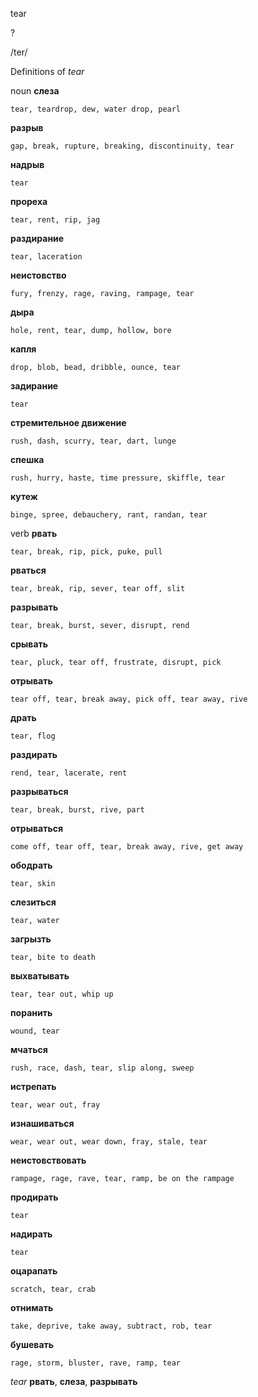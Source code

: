 tear

?

/ter/

Definitions of _tear_

noun
**слеза**

    tear, teardrop, dew, water drop, pearl
**разрыв**

    gap, break, rupture, breaking, discontinuity, tear
**надрыв**

    tear
**прореха**

    tear, rent, rip, jag
**раздирание**

    tear, laceration
**неистовство**

    fury, frenzy, rage, raving, rampage, tear
**дыра**

    hole, rent, tear, dump, hollow, bore
**капля**

    drop, blob, bead, dribble, ounce, tear
**задирание**

    tear
**стремительное движение**

    rush, dash, scurry, tear, dart, lunge
**спешка**

    rush, hurry, haste, time pressure, skiffle, tear
**кутеж**

    binge, spree, debauchery, rant, randan, tear

verb
**рвать**

    tear, break, rip, pick, puke, pull
**рваться**

    tear, break, rip, sever, tear off, slit
**разрывать**

    tear, break, burst, sever, disrupt, rend
**срывать**

    tear, pluck, tear off, frustrate, disrupt, pick
**отрывать**

    tear off, tear, break away, pick off, tear away, rive
**драть**

    tear, flog
**раздирать**

    rend, tear, lacerate, rent
**разрываться**

    tear, break, burst, rive, part
**отрываться**

    come off, tear off, tear, break away, rive, get away
**ободрать**

    tear, skin
**слезиться**

    tear, water
**загрызть**

    tear, bite to death
**выхватывать**

    tear, tear out, whip up
**поранить**

    wound, tear
**мчаться**

    rush, race, dash, tear, slip along, sweep
**истрепать**

    tear, wear out, fray
**изнашиваться**

    wear, wear out, wear down, fray, stale, tear
**неистовствовать**

    rampage, rage, rave, tear, ramp, be on the rampage
**продирать**

    tear
**надирать**

    tear
**оцарапать**

    scratch, tear, crab
**отнимать**

    take, deprive, take away, subtract, rob, tear
**бушевать**

    rage, storm, bluster, rave, ramp, tear

_tear_
**рвать**, **слеза**, **разрывать**